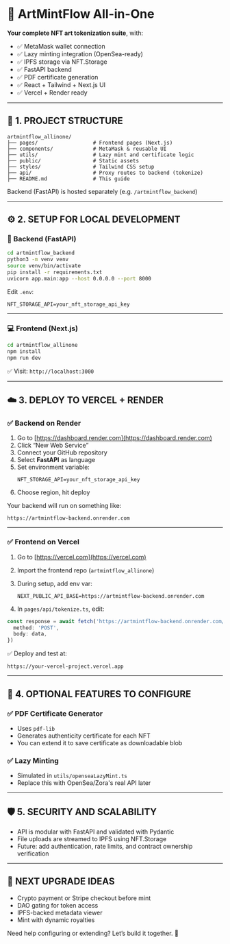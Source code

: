 
# 🎨 ArtMintFlow All-in-One

**Your complete NFT art tokenization suite**, with:
- ✅ MetaMask wallet connection
- ✅ Lazy minting integration (OpenSea-ready)
- ✅ IPFS storage via NFT.Storage
- ✅ FastAPI backend
- ✅ PDF certificate generation
- ✅ React + Tailwind + Next.js UI
- ✅ Vercel + Render ready

---

## 🚀 1. PROJECT STRUCTURE

```
artmintflow_allinone/
├── pages/                  # Frontend pages (Next.js)
├── components/             # MetaMask & reusable UI
├── utils/                  # Lazy mint and certificate logic
├── public/                 # Static assets
├── styles/                 # Tailwind CSS setup
├── api/                    # Proxy routes to backend (tokenize)
├── README.md               # This guide
```

Backend (FastAPI) is hosted separately (e.g. `/artmintflow_backend`)

---

## ⚙️ 2. SETUP FOR LOCAL DEVELOPMENT

### 🧪 Backend (FastAPI)

```bash
cd artmintflow_backend
python3 -m venv venv
source venv/bin/activate
pip install -r requirements.txt
uvicorn app.main:app --host 0.0.0.0 --port 8000
```

Edit `.env`:

```
NFT_STORAGE_API=your_nft_storage_api_key
```

---

### 💻 Frontend (Next.js)

```bash
cd artmintflow_allinone
npm install
npm run dev
```

✅ Visit: `http://localhost:3000`

---

## ☁️ 3. DEPLOY TO VERCEL + RENDER

### ✅ Backend on Render

1. Go to [https://dashboard.render.com](https://dashboard.render.com)
2. Click “New Web Service”
3. Connect your GitHub repository
4. Select **FastAPI** as language
5. Set environment variable:
   ```
   NFT_STORAGE_API=your_nft_storage_api_key
   ```
6. Choose region, hit deploy

Your backend will run on something like:
```
https://artmintflow-backend.onrender.com
```

---

### ✅ Frontend on Vercel

1. Go to [https://vercel.com](https://vercel.com)
2. Import the frontend repo (`artmintflow_allinone`)
3. During setup, add env var:
   ```
   NEXT_PUBLIC_API_BASE=https://artmintflow-backend.onrender.com
   ```

4. In `pages/api/tokenize.ts`, edit:
```ts
const response = await fetch('https://artmintflow-backend.onrender.com/nft/tokenize', {
  method: 'POST',
  body: data,
})
```

✅ Deploy and test at:
```
https://your-vercel-project.vercel.app
```

---

## 🧩 4. OPTIONAL FEATURES TO CONFIGURE

### ✅ PDF Certificate Generator
- Uses `pdf-lib`
- Generates authenticity certificate for each NFT
- You can extend it to save certificate as downloadable blob

### ✅ Lazy Minting
- Simulated in `utils/openseaLazyMint.ts`
- Replace this with OpenSea/Zora's real API later

---

## 🛡 5. SECURITY AND SCALABILITY
- API is modular with FastAPI and validated with Pydantic
- File uploads are streamed to IPFS using NFT.Storage
- Future: add authentication, rate limits, and contract ownership verification

---

## 🧠 NEXT UPGRADE IDEAS
- Crypto payment or Stripe checkout before mint
- DAO gating for token access
- IPFS-backed metadata viewer
- Mint with dynamic royalties

Need help configuring or extending? Let’s build it together. 💪

